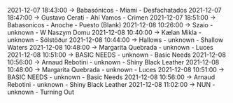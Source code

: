 2021-12-07 18:43:00 -> Babasónicos - Miami - Desfachatados
2021-12-07 18:47:00 -> Gustavo Cerati - Ahí Vamos - Crimen
2021-12-07 18:51:00 -> Babasonicos - Anoche - Puesto (Blank)
2021-12-08 10:26:00 -> Szaio - unknown - W Naszym Domu
2021-12-08 10:40:00 -> Kælan Mikla - unknown - Sólstöður
2021-12-08 10:44:00 -> Hallows - unknown - Shallow Waters
2021-12-08 10:48:00 -> Margarita Quebrada - unknown - Luces
2021-12-08 10:51:00 -> BASIC NEEDS - unknown - Basic Needs
2021-12-08 10:56:00 -> Arnaud Rebotini - unknown - Shiny Black Leather
2021-12-08 10:48:00 -> Margarita Quebrada - unknown - Luces
2021-12-08 10:51:00 -> BASIC NEEDS - unknown - Basic Needs
2021-12-08 10:56:00 -> Arnaud Rebotini - unknown - Shiny Black Leather
2021-12-08 11:02:00 -> NUN - unknown - Turning Out
